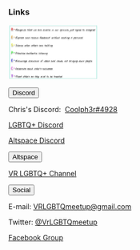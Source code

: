 <h3 id="links">Links</h3>
<p><a href="/guidelines"><img src='/assets/img/guidelines.jpg' alt='Discussion Guidelines' height='108' width='179' /></a></p>
<div class="encase">
	<button class="collapsible" id="discord" data-parent="discord" data-child="discord-child">Discord</button>
		<div id="discord-child" class="innertext center" data-parent="discord">
			<p>Chris's Discord:&nbsp;&nbsp;<a href="https://discordapp.com/users/295068589860585472" target="_blank" id="chris" data-parent="discord">Coolph3r#4928</a></p>
			<p><a href="https://discord.me/vrlgbtq" target="_blank" id="lgbtqdiscord" data-parent="discord">LGBTQ+ Discord</a></p>
			<p><a href="https://discord.gg/SYAmHa2" target="_blank" id="altspacediscord" data-parent="discord">Altspace Discord</a></p>
		</div>
	<button class="collapsible" id="altspace" data-parent="altspace" data-child="altspace-child">Altspace</button>
		<div id="altspace-child" class="innertext center" data-parent="altspace">
			<p><a href="https://account.altvr.com/channels/lgbtq" target="_blank" id="channel" data-parent="altspace">VR LGBTQ+ Channel</a></p>
		</div>
	<button class="collapsible" id="social" data-parent="social" data-child="social-child">Social</button>
		<div id="social-child" class="innertext center" data-parent="social">
			<p>E-mail: <a href="mailto:VRLGBTQmeetup@gmail.com" target="_top" id="email" data-parent="social">VRLGBTQmeetup@gmail.com</a></p>
			<p>Twitter: <a href="https://twitter.com/VrLGBTQmeetup" target="_blank" id="twitter" data-parent="social">@VrLGBTQmeetup</a></p>
			<p><a href="https://www.facebook.com/groups/195286514536810/about/" target="_blank" id="facebook" data-parent="social">Facebook Group</a></p>
		</div>
</div>
<script src="/assets/js/collapsible.js"></script>